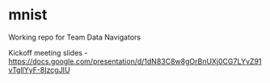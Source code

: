 # mnist
Working repo for Team Data Navigators

Kickoff meeting slides - https://docs.google.com/presentation/d/1dN83C8w8gOrBnUXj0CG7LYvZ91vTgllYyF-8IzcgJIU
